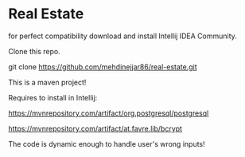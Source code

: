 # Real Estate

for perfect compatibility download and install Intellij IDEA Community.

Clone this repo.

git clone https://github.com/mehdinejjar86/real-estate.git

This is a maven project!

Requires to install in Intellij:

https://mvnrepository.com/artifact/org.postgresql/postgresql

https://mvnrepository.com/artifact/at.favre.lib/bcrypt

The code is dynamic enough to handle user's wrong inputs!
